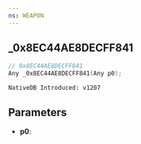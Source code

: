 ```yaml
---
ns: WEAPON
---
```

## _0x8EC44AE8DECFF841

```c
// 0x8EC44AE8DECFF841
Any _0x8EC44AE8DECFF841(Any p0);
```

```
NativeDB Introduced: v1207
```

## Parameters
* **p0**:
